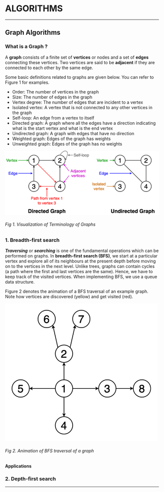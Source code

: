 # ALGORITHMS

_____________

## Graph Algorithms

### What is a Graph ?

A **graph** consists of a finite set of **vertices** or nodes and a set of **edges** connecting these vertices. Two vertices are said to be **adjacent** if they are connected to each other by the same edge.

Some basic definitions related to graphs are given below. You can refer to Figure 1 for examples.

- Order: The number of vertices in the graph
- Size: The number of edges in the graph
- Vertex degree: The number of edges that are incident to a vertex
- Isolated vertex: A vertex that is not connected to any other vertices in the graph
- Self-loop: An edge from a vertex to itself
- Directed graph: A graph where all the edges have a direction indicating what is the start vertex and what is the end vertex
- Undirected graph: A graph with edges that have no direction
- Weighted graph: Edges of the graph has weights
- Unweighted graph: Edges of the graph has no weights

![Fig 1. Visualization of Terminology of Graphs](images/algorithms_fig_1_visualization_of_terminology_of_graphs.png)
###### Fig 1. Visualization of Terminology of Graphs

### 1. Breadth-first search

___Traversing___ or ___searching___ is one of the fundamental operations which can be performed on graphs. In **breadth-first search (BFS)**, we start at a particular vertex and explore all of its neighbours at the present depth before moving on to the vertices in the next level. Unlike trees, graphs can contain cycles (a path where the first and last vertices are the same). Hence, we have to keep track of the visited vertices. When implementing BFS, we use a queue data structure.

Figure 2 denotes the animation of a BFS traversal of an example graph. Note how vertices are discovered (yellow) and get visited (red).

![Fig 2. Animation of BFS traversal of a graph](images/algorithms_fig_2_animation_of_BFS_traversal_of_a_graph.gif)
###### Fig 2. Animation of BFS traversal of a graph

#### Applications

### 2. Depth-first search

_____________
 